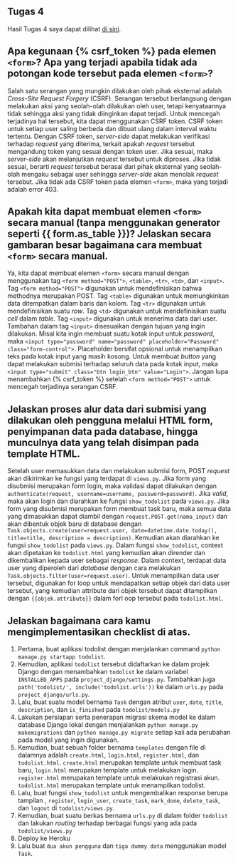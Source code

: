 ## Tugas 4
Hasil Tugas 4 saya dapat dilihat [di sini](https://jonathan-tugas2.herokuapp.com/todolist/).


## Apa kegunaan {% csrf_token %} pada elemen `<form>`? Apa yang terjadi apabila tidak ada potongan kode tersebut pada elemen `<form>`?

Salah satu serangan yang mungkin dilakukan oleh pihak eksternal adalah _Cross-Site Request Forgery_ (CSRF). Serangan tersebut berlangsung dengan melakukan aksi yang seolah-olah dilakukan oleh user, tetapi kenyataannya tidak sehingga aksi yang tidak diinginkan dapat terjadi. Untuk mencegah terjadinya hal tersebut, kita dapat menggunakan CSRF token. CSRF token untuk setiap user saling berbeda dan dibuat ulang dalam interval waktu tertentu. Dengan CSRF token, _server-side_ dapat melakukan verifikasi terhadap _request_ yang diterima, terkait apakah _request_ tersebut mengandung token yang sesuai dengan token user. Jika sesuai, maka _server-side_ akan melanjutkan _request_ tersebut untuk diproses. Jika tidak sesuai, berarti _request_ tersebut berasal dari pihak eksternal yang seolah-olah mengaku sebagai user sehingga _server-side_ akan menolak _request_ tersebut. Jika tidak ada CSRF token pada elemen `<form>`, maka yang terjadi adalah error 403.

## Apakah kita dapat membuat elemen `<form>` secara manual (tanpa menggunakan generator seperti {{ form.as_table }})? Jelaskan secara gambaran besar bagaimana cara membuat `<form>` secara manual.

Ya, kita dapat membuat elemen `<form>` secara manual dengan menggunakan tag `<form method="POST">`, `<table>`, `<tr>`, `<td>`, dan `<input>`. Tag `<form method="POST">` digunakan untuk mendefinisikan bahwa methodnya merupakan POST. Tag `<table>` digunakan untuk memungkinkan data ditempatkan dalam baris dan kolom. Tag `<tr>` digunakan untuk mendefinisikan suatu _row_. Tag `<td>` digunakan untuk mendefinisikan suatu _cell_ dalam _table_. Tag `<input>` digunakan untuk menerima data dari user. Tambahan dalam tag `<input>` disesuaikan dengan tujuan yang ingin dilakukan. Misal kita ingin membuat suatu kotak input untuk _password_, maka `<input type="password" name="password" placeholder="Password" class="form-control">`. Placeholder bersifat opsional untuk menampilkan teks pada kotak input yang masih kosong. Untuk membuat _button_ yang dapat melakukan submisi terhadap seluruh data pada kotak input, maka `<input type="submit" class="btn login_btn" value="Login">`. Jangan lupa menambahkan {% csrf_token %} setelah `<form method="POST">` untuk mencegah terjadinya serangan CSRF.
 
## Jelaskan proses alur data dari submisi yang dilakukan oleh pengguna melalui HTML form, penyimpanan data pada database, hingga munculnya data yang telah disimpan pada template HTML.

Setelah user memasukkan data dan melakukan submisi form, POST _request_ akan dikirimkan ke fungsi yang terdapat di `views.py`. Jika form yang disubmisi merupakan form login, maka validasi dapat dilakukan dengan `authenticate(request, username=username, password=password)`. Jika _valid_, maka akan login dan diarahkan ke fungsi `show_todolist` pada `views.py`. Jika form yang disubmisi merupakan form membuat task baru, maka semua data yang dimasukkan dapat diambil dengan `request.POST.get(nama_input)` dan akan dibentuk objek baru di database dengan `Task.objects.create(user=request.user, date=datetime.date.today(), title=title, description = description)`. Kemudian akan diarahkan ke fungsi `show_todolist` pada `views.py`. Dalam fungsi `show_todolist`, context akan dipetakan ke `todolist.html` yang kemudian akan dirender dan dikembalikan kepada user sebagai _response_. Dalam context, terdapat data user yang diperoleh dari _database_ dengan cara melakukan `Task.objects.filter(user=request.user)`. Untuk menampilkan data user tersebut, digunakan for loop untuk mendapatkan setiap objek dari data user tersebut, yang kemudian attribute dari objek tersebut dapat ditampilkan dengan `{{objek.attribute}}` dalam forl oop tersebut pada `todolist.html`.


## Jelaskan bagaimana cara kamu mengimplementasikan checklist di atas.
1. Pertama, buat aplikasi todolist dengan menjalankan command `python manage.py startapp todolist`.
2. Kemudian, aplikasi `todolist` tersebut didaftarkan ke dalam projek Django dengan menambahkan `todolist` ke dalam variabel `INSTALLED_APPS` pada `project_django/settings.py`. Tambahkan juga `path('todolist/', include('todolist.urls'))` ke dalam `urls.py` pada `project_django/urls.py`.
3. Lalu, buat suatu model bernama `Task` dengan atribut `user`, `date`, `title`, `description`, dan `is_finished` pada `todolist/models.py`
4. Lakukan persiapan serta penerapan migrasi skema model ke dalam database Django lokal dengan menjalankan `python manage.py makemigrations` dan `python manage.py migrate` setiap kali ada perubahan pada model yang ingin digunakan.
5. Kemudian, buat sebuah folder bernama `templates` dengan file di dalamnya adalah `create.html`, `login.html`, `register.html`, dan `todolist.html`. `create.html` merupakan template untuk membuat task baru, `login.html` merupakan template untuk melakukan login. `register.html` merupakan template untuk melakukan registrasi akun. `todolist.html` merupakan template untuk menampilkan todolist.
6. Lalu, buat fungsi `show_todolist` untuk mengembalikan response berupa tampilan , `register`, `login_user`, `create_task`, `mark_done`, `delete_task`, dan `logout` di `todolist/views.py`.
7. Kemudian, buat suatu berkas bernama `urls.py` di dalam folder `todolist` dan lakukan _routing_ terhadap berbagai fungsi yang ada pada `todolist/views.py`
8. Deploy ke Heroku
9. Lalu buat `dua akun pengguna` dan `tiga dummy data` menggunakan model `Task`.
